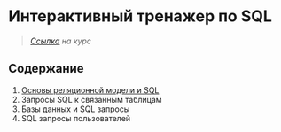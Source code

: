 # Интерактивный тренажер по SQL
> *[Ссылка][course] на курс*

## Содержание
1. [Основы реляционной модели и SQL][1]
1. Запросы SQL к связанным таблицам  
1. Базы данных и SQL запросы  
1. SQL запросы пользователей  



[course]: https://stepik.org/course/63054/syllabus
[1]: /Part%201/